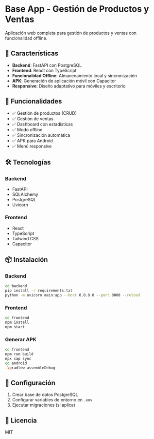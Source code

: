 # Base App - Gestión de Productos y Ventas

Aplicación web completa para gestión de productos y ventas con funcionalidad offline.

## 🚀 Características

- **Backend**: FastAPI con PostgreSQL
- **Frontend**: React con TypeScript
- **Funcionalidad Offline**: Almacenamiento local y sincronización
- **APK**: Generación de aplicación móvil con Capacitor
- **Responsive**: Diseño adaptativo para móviles y escritorio

## 📱 Funcionalidades

- ✅ Gestión de productos (CRUD)
- ✅ Gestión de ventas
- ✅ Dashboard con estadísticas
- ✅ Modo offline
- ✅ Sincronización automática
- ✅ APK para Android
- ✅ Menú responsive

## 🛠️ Tecnologías

### Backend
- FastAPI
- SQLAlchemy
- PostgreSQL
- Uvicorn

### Frontend
- React
- TypeScript
- Tailwind CSS
- Capacitor

## 📦 Instalación

### Backend
```bash
cd backend
pip install -r requirements.txt
python -m uvicorn main:app --host 0.0.0.0 --port 8000 --reload
```

### Frontend
```bash
cd frontend
npm install
npm start
```

### Generar APK
```bash
cd frontend
npm run build
npx cap sync
cd android
.\gradlew assembleDebug
```

## 🔧 Configuración

1. Crear base de datos PostgreSQL
2. Configurar variables de entorno en `.env`
3. Ejecutar migraciones (si aplica)

## 📄 Licencia

MIT 